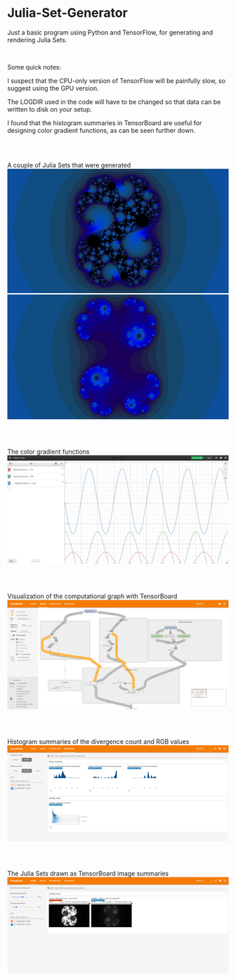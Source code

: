 # Julia-Set-Generator
Just a basic program using Python and TensorFlow, for generating and rendering Julia Sets.

<br>

Some quick notes:

  I suspect that the CPU-only version of TensorFlow will be painfully slow, so suggest using the GPU version.
  
  The LOGDIR used in the code will have to be changed so that data can be written to disk on your setup.

  I found that the histogram summaries in TensorBoard are useful for designing color gradient functions, as can be seen further down.

<br><br>

A couple of Julia Sets that were generated
![0.274 0.0063i](https://github.com/Kektopular/Julia-Set-Generator/blob/master/Example%20Images/Julia%20Set%200.274%200.0063i.jpg?raw=true)
![0.4 0.071i](https://github.com/Kektopular/Julia-Set-Generator/blob/master/Example%20Images/Julia%20Set%200.4%200.071i.jpg?raw=true)

<br><br>

The color gradient functions
![Color Gradient](https://github.com/Kektopular/Julia-Set-Generator/blob/master/Example%20Images/Color%20Gradient%20Functions.png?raw=true)

<br><br>

Visualization of the computational graph with TensorBoard
![Computational Graph](https://github.com/Kektopular/Julia-Set-Generator/blob/master/Example%20Images/Computational%20Graph.png?raw=true)

<br><br>

Histogram summaries of the divergence count and RGB values
![Histograms](https://github.com/Kektopular/Julia-Set-Generator/blob/master/Example%20Images/TensorBoard%20Histograms.png?raw=true)

<br><br>

The Julia Sets drawn as TensorBoard image summaries
![Images](https://github.com/Kektopular/Julia-Set-Generator/blob/master/Example%20Images/Tensorboard%20Images.png?raw=true)

